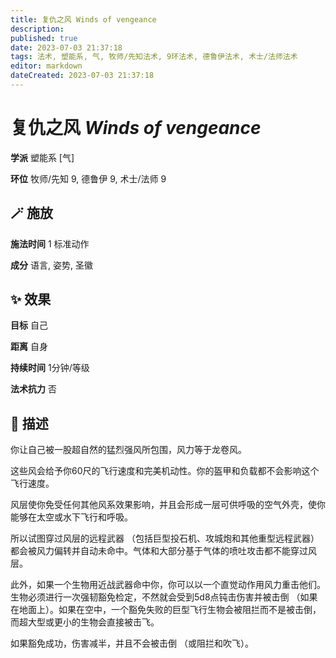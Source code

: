 ```yaml
---
title: 复仇之风 Winds of vengeance
description: 
published: true
date: 2023-07-03 21:37:18
tags: 法术, 塑能系, 气, 牧师/先知法术, 9环法术, 德鲁伊法术, 术士/法师法术
editor: markdown
dateCreated: 2023-07-03 21:37:18
---
```


# **复仇之风** *Winds of vengeance*

**学派** 塑能系 \[气\] 

**环位** 牧师/先知 9, 德鲁伊 9, 术士/法师 9

## 🪄 施放

**施法时间** 1 标准动作

**成分** 语言, 姿势, 圣徽

## ✨ 效果 

**目标** 自己 

**距离** 自身  

**持续时间** 1分钟/等级 

**法术抗力** 否

## 📖 描述

你让自己被一股超自然的猛烈强风所包围，风力等于龙卷风。

这些风会给予你60尺的飞行速度和完美机动性。你的盔甲和负载都不会影响这个飞行速度。

风层使你免受任何其他风系效果影响，并且会形成一层可供呼吸的空气外壳，使你能够在太空或水下飞行和呼吸。

所以试图穿过风层的远程武器 （包括巨型投石机、攻城炮和其他重型远程武器） 都会被风力偏转并自动未命中。气体和大部分基于气体的喷吐攻击都不能穿过风层。

此外，如果一个生物用近战武器命中你，你可以以一个直觉动作用风力重击他们。生物必须进行一次强韧豁免检定，不然就会受到5d8点钝击伤害并被击倒 （如果在地面上）。如果在空中，一个豁免失败的巨型飞行生物会被阻拦而不是被击倒，而超大型或更小的生物会直接被击飞。

如果豁免成功，伤害减半，并且不会被击倒 （或阻拦和吹飞）。
    